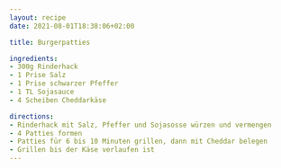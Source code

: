 ```yaml
---
layout: recipe
date: 2021-08-01T18:38:06+02:00

title: Burgerpatties

ingredients:
- 300g Rinderhack
- 1 Prise Salz
- 1 Prise schwarzer Pfeffer
- 1 TL Sojasauce
- 4 Scheiben Cheddarkäse

directions:
- Rinderhack mit Salz, Pfeffer und Sojasosse würzen und vermengen
- 4 Patties formen
- Patties für 6 bis 10 Minuten grillen, dann mit Cheddar belegen
- Grillen bis der Käse verlaufen ist
---
```

